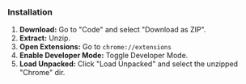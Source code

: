 <h3>Installation</h3>

<ol>
    <li><b>Download:</b> Go to "Code" and select "Download as ZIP".</li>
    <li><b>Extract:</b> Unzip.</li>
    <li><b>Open Extensions:</b> Go to <code>chrome://extensions</code></li>
    <li><b>Enable Developer Mode:</b> Toggle Developer Mode.</li>
    <li><b>Load Unpacked:</b> Click "Load Unpacked" and select the unzipped "Chrome" dir.</li>
</ol>
